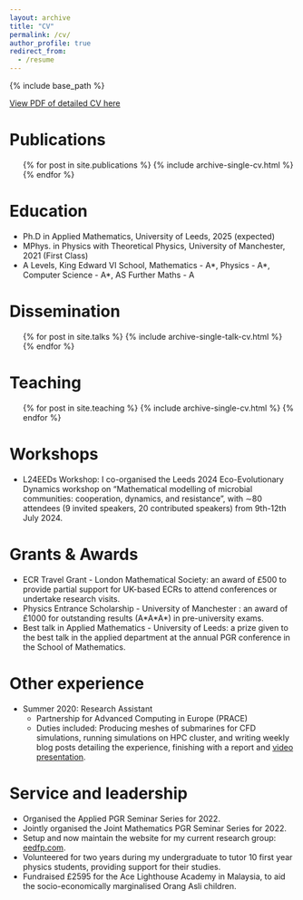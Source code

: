 ```yaml
---
layout: archive
title: "CV"
permalink: /cv/
author_profile: true
redirect_from:
  - /resume
---
```


{% include base_path %}

[View PDF of detailed CV here](/files/CV.pdf)

Publications
======
  <ul>{% for post in site.publications %}
    {% include archive-single-cv.html %}
  {% endfor %}</ul>
  
Education
======
* Ph.D in Applied Mathematics, University of Leeds, 2025 (expected)
* MPhys. in Physics with Theoretical Physics, University of Manchester, 2021 (First Class)
* A Levels, King Edward VI School, Mathematics - A\*, Physics - A\*, Computer Science - A\*, AS Further Maths - A

Dissemination
======
  <ul>{% for post in site.talks %}
    {% include archive-single-talk-cv.html %}
  {% endfor %}</ul>
  
Teaching
======
  <ul>{% for post in site.teaching %}
    {% include archive-single-cv.html %}
  {% endfor %}</ul>

Workshops
======
* L24EEDs Workshop: I co-organised the Leeds 2024 Eco-Evolutionary Dynamics workshop on “Mathematical modelling of microbial communities: cooperation, dynamics, and resistance”, with ∼80 attendees (9 invited speakers, 20 contributed speakers) from 9th-12th July 2024.

Grants & Awards
======
* ECR Travel Grant - London Mathematical Society: an award of £500 to provide partial support for UK-based ECRs to attend conferences or undertake research visits.
* Physics Entrance Scholarship - University of Manchester : an award of £1000 for outstanding results (A\*A\*A\*) in pre-university exams.
* Best talk in Applied Mathematics - University of Leeds: a prize given to the best talk in the applied department at the annual PGR conference in the School of Mathematics.

Other experience
======
* Summer 2020: Research Assistant
  * Partnership for Advanced Computing in Europe (PRACE)
  * Duties included: Producing meshes of submarines for CFD simulations, running simulations on HPC cluster, and writing weekly blog posts detailing the experience, finishing with a report and [video presentation](https://www.youtube.com/watch?v=k5DGXlNK8qc).
  
Service and leadership
======
* Organised the Applied PGR Seminar Series for 2022.
* Jointly organised the Joint Mathematics PGR Seminar Series for 2022.
* Setup and now maintain the website for my current research group: [eedfp.com](https://eedfp.com).
* Volunteered for two years during my undergraduate to tutor 10 first year physics students, providing support for their studies.
* Fundraised £2595 for the Ace Lighthouse Academy in Malaysia, to aid the socio-economically marginalised Orang Asli children.
